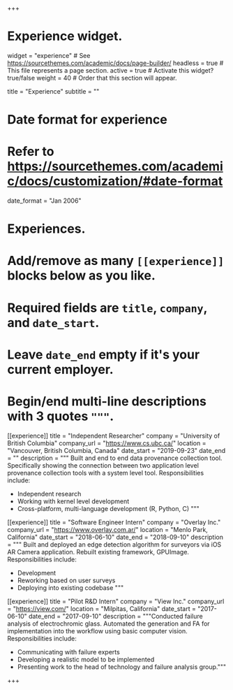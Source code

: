 +++
# Experience widget.
widget = "experience"  # See https://sourcethemes.com/academic/docs/page-builder/
headless = true  # This file represents a page section.
active = true  # Activate this widget? true/false
weight = 40  # Order that this section will appear.

title = "Experience"
subtitle = ""

# Date format for experience
#   Refer to https://sourcethemes.com/academic/docs/customization/#date-format
date_format = "Jan 2006"

# Experiences.
#   Add/remove as many `[[experience]]` blocks below as you like.
#   Required fields are `title`, `company`, and `date_start`.
#   Leave `date_end` empty if it's your current employer.
#   Begin/end multi-line descriptions with 3 quotes `"""`.
[[experience]]
  title = "Independent Researcher"
  company = "University of British Columbia"
  company_url = "https://www.cs.ubc.ca/"
  location = "Vancouver, British Columbia, Canada"
  date_start = "2019-09-23"
  date_end = ""
  description = """
  Built and end to end data provenance collection tool. Specifically showing the connection between two application level provenance collection tools with a system level tool.
  Responsibilities include:

  * Independent research
  * Working with kernel level development
  * Cross-platform, multi-language development (R, Python, C)
  """

[[experience]]
  title = "Software Engineer Intern"
  company = "Overlay Inc."
  company_url = "https://www.overlay.com.ar/"
  location = "Menlo Park, California"
  date_start = "2018-06-10"
  date_end = "2018-09-10"
  description = """
  Built and deployed an edge detection algorithm for surveyors via iOS AR Camera application. Rebuilt existing framework, GPUImage.
  Responsibilities include:

  * Development
  * Reworking based on user surveys
  * Deploying into existing codebase
  """

[[experience]]
  title = "Pilot R&D Intern"
  company = "View Inc."
  company_url = "https://view.com/"
  location = "Milpitas, California"
  date_start = "2017-06-10"
  date_end = "2017-09-10"
  description = """Conducted failure analysis of electrochromic glass. Automated the generation and FA for implementation into the workflow using basic computer vision.
  Responsibilities include:

  * Communicating with failure experts
  * Developing a realistic model to be implemented
  * Presenting work to the head of technology and failure analysis group."""

+++
